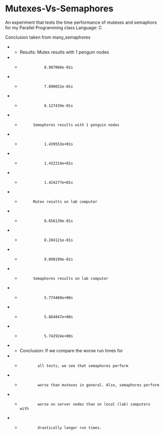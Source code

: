 # Mutexes-Vs-Semaphores

An experiment that tests the time performance of mutexes and semaphors for my Parallel Programming class
Language: C

Conclusion taken from many_semaphores

+ * Results:  Mutex results with 1 penguin nodes
 + *                8.987060e-01s
 + *                7.890031e-01s
 + *                8.127439e-01s
 + *           Semophores results with 1 penguin nodes
 + *                1.439553e+01s
 + *                1.432214e+01s
 + *                1.424277e+01s
 + *           Mutex results on lab computer
 + *                8.656139e-01s
 + *                8.284121e-01s
 + *                9.090199e-01s
 + *           Semaphores results on lab computer
 + *                5.774460e+00s
 + *                5.884847e+00s
 + *                5.742924e+00s
 + * Conclusion: If we compare the worse run times for
 + *             all tests, we see that semaphores perform
 + *             worse than mutexes in general. Also, semaphores perform 
 + *             worse on server nodes than on local (lab) computers with 
 + *             drastically longer run times.

